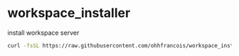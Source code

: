 # workspace_installer

install workspace server 

```bash
curl -fsSL https://raw.githubusercontent.com/ohhfrancois/workspace_installer/master/install_workspace.sh | sh -
````